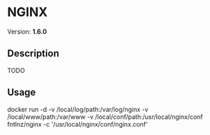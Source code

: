# NGINX
Version: **1.6.0**

## Description
TODO

## Usage

docker run -d -v /local/log/path:/var/log/nginx -v /local/www/path:/var/www -v /local/conf/path:/usr/local/nginx/conf fntlnz/nginx -c '/usr/local/nginx/conf/nginx.conf'
